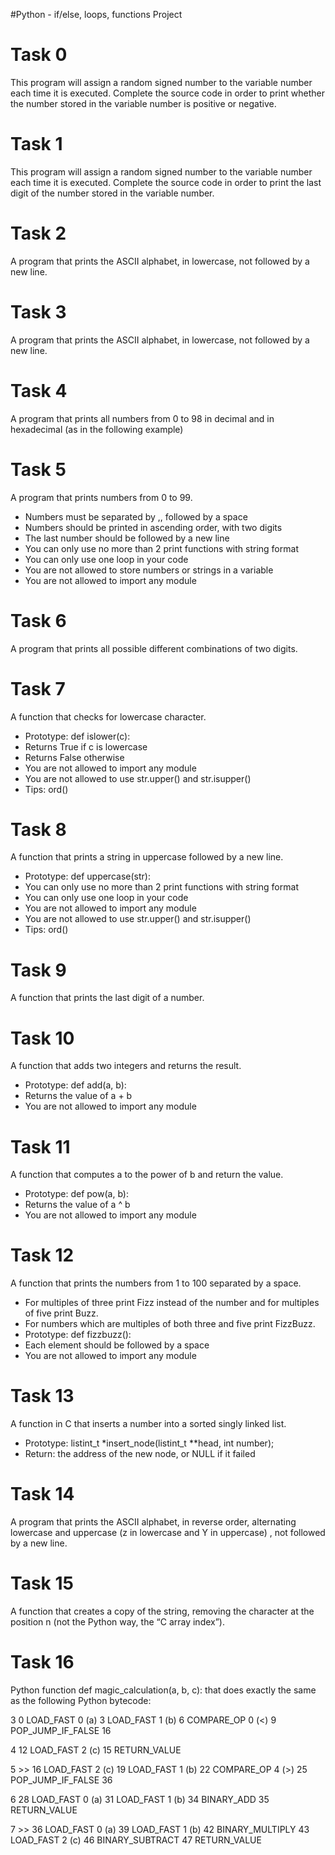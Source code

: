#Python - if/else, loops, functions Project

# Task 0
This program will assign a random signed number to the variable number each time it is executed. Complete the source code in order to print whether the number stored in the variable number is positive or negative.

# Task 1
This program will assign a random signed number to the variable number each time it is executed. Complete the source code in order to print the last digit of the number stored in the variable number.

# Task 2
A program that prints the ASCII alphabet, in lowercase, not followed by a new line.

# Task 3
A program that prints the ASCII alphabet, in lowercase, not followed by a new line.

# Task 4
A program that prints all numbers from 0 to 98 in decimal and in hexadecimal (as in the following example)

# Task 5
A  program that prints numbers from 0 to 99.

* Numbers must be separated by ,, followed by a space
* Numbers should be printed in ascending order, with two digits
* The last number should be followed by a new line
* You can only use no more than 2 print functions with string format
* You can only use one loop in your code
* You are not allowed to store numbers or strings in a variable
* You are not allowed to import any module

# Task 6
A program that prints all possible different combinations of two digits.

# Task 7
A function that checks for lowercase character.

* Prototype: def islower(c):
* Returns True if c is lowercase
* Returns False otherwise
* You are not allowed to import any module
* You are not allowed to use str.upper() and str.isupper()
* Tips: ord()

# Task 8
A function that prints a string in uppercase followed by a new line.

* Prototype: def uppercase(str):
* You can only use no more than 2 print functions with string format
* You can only use one loop in your code
* You are not allowed to import any module
* You are not allowed to use str.upper() and str.isupper()
* Tips: ord()

# Task 9
A function that prints the last digit of a number.

# Task 10
A function that adds two integers and returns the result.

* Prototype: def add(a, b):
* Returns the value of a + b
* You are not allowed to import any module

# Task 11
A function that computes a to the power of b and return the value.

* Prototype: def pow(a, b):
* Returns the value of a ^ b
* You are not allowed to import any module

# Task 12
A function that prints the numbers from 1 to 100 separated by a space.

* For multiples of three print Fizz instead of the number and for multiples of five print Buzz.
* For numbers which are multiples of both three and five print FizzBuzz.
* Prototype: def fizzbuzz():
* Each element should be followed by a space
* You are not allowed to import any module

# Task 13
A function in C that inserts a number into a sorted singly linked list.

* Prototype: listint_t *insert_node(listint_t **head, int number);
* Return: the address of the new node, or NULL if it failed

# Task 14
A program that prints the ASCII alphabet, in reverse order, alternating lowercase and uppercase (z in lowercase and Y in uppercase) , not followed by a new line.

# Task 15
A function that creates a copy of the string, removing the character at the position n (not the Python way, the “C array index”).

# Task 16
Python function def magic_calculation(a, b, c): that does exactly the same as the following Python bytecode:

3             0 LOAD_FAST                0 (a)
              3 LOAD_FAST                1 (b)
              6 COMPARE_OP               0 (<)
              9 POP_JUMP_IF_FALSE       16

  4          12 LOAD_FAST                2 (c)
             15 RETURN_VALUE

  5     >>   16 LOAD_FAST                2 (c)
             19 LOAD_FAST                1 (b)
             22 COMPARE_OP               4 (>)
             25 POP_JUMP_IF_FALSE       36

  6          28 LOAD_FAST                0 (a)
             31 LOAD_FAST                1 (b)
             34 BINARY_ADD
             35 RETURN_VALUE

  7     >>   36 LOAD_FAST                0 (a)
             39 LOAD_FAST                1 (b)
             42 BINARY_MULTIPLY
             43 LOAD_FAST                2 (c)
             46 BINARY_SUBTRACT
             47 RETURN_VALUE

